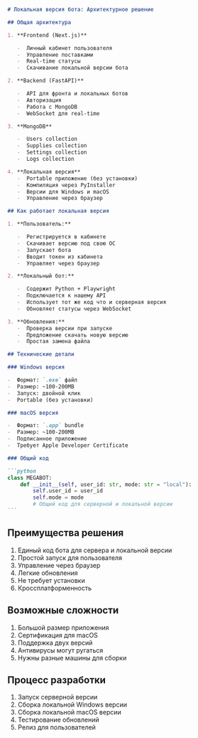````markdown
# Локальная версия бота: Архитектурное решение

## Общая архитектура

1. **Frontend (Next.js)**

   -  Личный кабинет пользователя
   -  Управление поставками
   -  Real-time статусы
   -  Скачивание локальной версии бота

2. **Backend (FastAPI)**

   -  API для фронта и локальных ботов
   -  Авторизация
   -  Работа с MongoDB
   -  WebSocket для real-time

3. **MongoDB**

   -  Users collection
   -  Supplies collection
   -  Settings collection
   -  Logs collection

4. **Локальная версия**
   -  Portable приложение (без установки)
   -  Компиляция через PyInstaller
   -  Версии для Windows и macOS
   -  Управление через браузер

## Как работает локальная версия

1. **Пользователь:**

   -  Регистрируется в кабинете
   -  Скачивает версию под свою ОС
   -  Запускает бота
   -  Вводит токен из кабинета
   -  Управляет через браузер

2. **Локальный бот:**

   -  Содержит Python + Playwright
   -  Подключается к нашему API
   -  Использует тот же код что и серверная версия
   -  Обновляет статусы через WebSocket

3. **Обновления:**
   -  Проверка версии при запуске
   -  Предложение скачать новую версию
   -  Простая замена файла

## Технические детали

### Windows версия

-  Формат: `.exe` файл
-  Размер: ~100-200MB
-  Запуск: двойной клик
-  Portable (без установки)

### macOS версия

-  Формат: `.app` bundle
-  Размер: ~100-200MB
-  Подписанное приложение
-  Требует Apple Developer Certificate

### Общий код

```python
class MEGABOT:
    def __init__(self, user_id: str, mode: str = "local"):
        self.user_id = user_id
        self.mode = mode
        # Общий код для серверной и локальной версии
```
````

## Преимущества решения

1. Единый код бота для сервера и локальной версии
2. Простой запуск для пользователя
3. Управление через браузер
4. Легкие обновления
5. Не требует установки
6. Кроссплатформенность

## Возможные сложности

1. Большой размер приложения
2. Сертификация для macOS
3. Поддержка двух версий
4. Антивирусы могут ругаться
5. Нужны разные машины для сборки

## Процесс разработки

1. Запуск серверной версии
2. Сборка локальной Windows версии
3. Сборка локальной macOS версии
4. Тестирование обновлений
5. Релиз для пользователей

```

```
